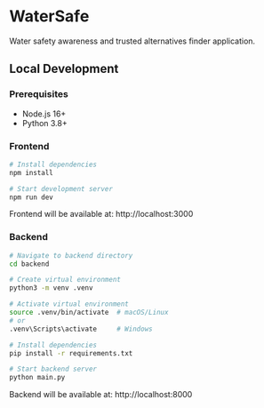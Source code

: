 # WaterSafe

Water safety awareness and trusted alternatives finder application.

## Local Development

### Prerequisites
- Node.js 16+ 
- Python 3.8+

### Frontend
```bash
# Install dependencies
npm install

# Start development server
npm run dev
```

Frontend will be available at: http://localhost:3000

### Backend
```bash
# Navigate to backend directory
cd backend

# Create virtual environment
python3 -m venv .venv

# Activate virtual environment
source .venv/bin/activate  # macOS/Linux
# or
.venv\Scripts\activate     # Windows

# Install dependencies
pip install -r requirements.txt

# Start backend server
python main.py
```

Backend will be available at: http://localhost:8000

